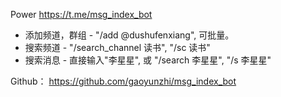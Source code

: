Power https://t.me/msg_index_bot

- 添加频道，群组 - "/add @dushufenxiang", 可批量。
- 搜索频道 - "/search_channel 读书", "/sc 读书"   
- 搜索消息 - 直接输入"李星星", 或 "/search 李星星", "/s 李星星"

Github： https://github.com/gaoyunzhi/msg_index_bot